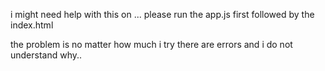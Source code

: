 i might need help with this on ... please run the app.js first followed by the index.html

the problem is no matter how much i try there are errors and i do not understand why..
